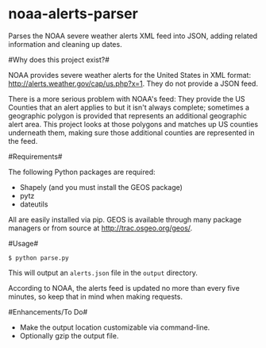 noaa-alerts-parser
==================

Parses the NOAA severe weather alerts XML feed into JSON, adding related information and cleaning up dates.

#Why does this project exist?#

NOAA provides severe weather alerts for the United States in XML format: <http://alerts.weather.gov/cap/us.php?x=1>. They do not provide a JSON feed.

There is a more serious problem with NOAA's feed: They provide the US Counties that an alert applies to but it isn't always complete; sometimes a geographic polygon is provided that represents an additional geographic alert area. This project looks at those polygons and matches up US counties underneath them, making sure those additional counties are represented in the feed.

#Requirements#

The following Python packages are required:
* Shapely (and you must install the GEOS package)
* pytz
* dateutils

All are easily installed via pip. GEOS is available through many package managers or from source at <http://trac.osgeo.org/geos/>.

#Usage#

`$ python parse.py`

This will output an `alerts.json` file in the `output` directory.

According to NOAA, the alerts feed is updated no more than every five minutes, so keep that in mind when making requests.

#Enhancements/To Do#
* Make the output location customizable via command-line.
* Optionally gzip the output file.
